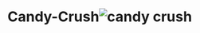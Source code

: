 # Candy-Crush![candy crush](https://user-images.githubusercontent.com/85313057/182235041-da572d9e-a6a8-45a8-badd-6f097e5992b9.jpg)
